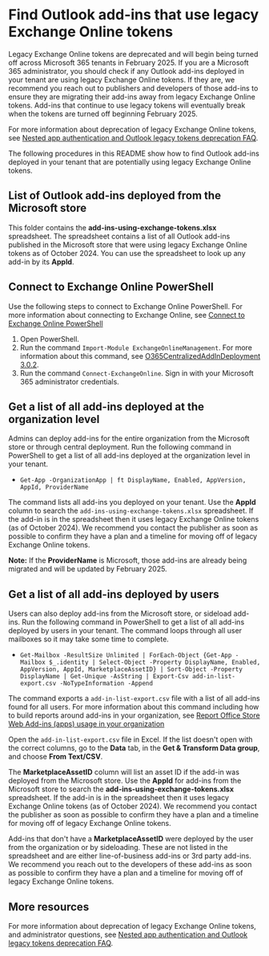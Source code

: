 # Find Outlook add-ins that use legacy Exchange Online tokens

Legacy Exchange Online tokens are deprecated and will begin being turned off across Microsoft 365 tenants in February 2025. If you are a Microsoft 365 administrator, you should check if any Outlook add-ins deployed in your tenant are using legacy Exchange Online tokens. If they are, we recommend you reach out to publishers and developers of those add-ins to ensure they are migrating their add-ins away from legacy Exchange Online tokens. Add-ins that continue to use legacy tokens will eventually break when the tokens are turned off beginning February 2025.

For more information about deprecation of legacy Exchange Online tokens, see [Nested app authentication and Outlook legacy tokens deprecation FAQ](https://aka.ms/NAAFAQ).

The following procedures in this README show how to find Outlook add-ins deployed in your tenant that are potentially using legacy Exchange Online tokens.

## List of Outlook add-ins deployed from the Microsoft store

This folder contains the **add-ins-using-exchange-tokens.xlsx** spreadsheet. The spreadsheet contains a list of all Outlook add-ins published in the Microsoft store that were using legacy Exchange Online tokens as of October 2024. You can use the spreadsheet to look up any add-in by its **AppId**.

## Connect to Exchange Online PowerShell

Use the following steps to connect to Exchange Online PowerShell. For more information about connecting to Exchange Online, see [Connect to Exchange Online PowerShell](https://learn.microsoft.com/powershell/exchange/connect-to-exchange-online-powershell)

1. Open PowerShell.
1. Run the command `Import-Module ExchangeOnlineManagement`. For more information about this command, see [O365CentralizedAddInDeployment 3.0.2](https://www.powershellgallery.com/packages/O365CentralizedAddInDeployment/3.0.2).
1. Run the command `Connect-ExchangeOnline`. Sign in with your Microsoft 365 administrator credentials.

## Get a list of all add-ins deployed at the organization level

Admins can deploy add-ins for the entire organization from the Microsoft store or through central deployment. Run the following command in PowerShell to get a list of all add-ins deployed at the organization level in your tenant.

- `Get-App -OrganizationApp | ft DisplayName, Enabled, AppVersion, AppId, ProviderName`

The command lists all add-ins you deployed on your tenant. Use the **AppId** column to search the `add-ins-using-exchange-tokens.xlsx` spreadsheet. If the add-in is in the spreadsheet then it uses legacy Exchange Online tokens (as of October 2024). We recommend you contact the publisher as soon as possible to confirm they have a plan and a timeline for moving off of legacy Exchange Online tokens.

**Note:** If the **ProviderName** is Microsoft, those add-ins are already being migrated and will be updated by February 2025.

## Get a list of all add-ins deployed by users

Users can also deploy add-ins from the Microsoft store, or sideload add-ins. Run the following command in PowerShell to get a list of all add-ins deployed by users in your tenant. The command loops through all user mailboxes so it may take some time to complete.

- `Get-Mailbox -ResultSize Unlimited | ForEach-Object {Get-App -Mailbox $_.identity | Select-Object -Property DisplayName, Enabled, AppVersion, AppId, MarketplaceAssetID} | Sort-Object -Property DisplayName | Get-Unique -AsString | Export-Csv add-in-list-export.csv -NoTypeInformation -Append`

The command exports a `add-in-list-export.csv` file with a list of all add-ins found for all users. For more information about this command including how to build reports around add-ins in your organization, see [Report Office Store Web Add-ins (apps) usage in your organization](https://www.howto-outlook.com/howto/report-office-store-app-usage.htm)

Open the `add-in-list-export.csv` file in Excel. If the list doesn't open with the correct columns, go to the **Data** tab, in the **Get & Transform Data group**, and choose **From Text/CSV**.

The **MarketplaceAssetID** column will list an asset ID if the add-in was deployed from the Microsoft store. Use the **AppId** for add-ins from the Microsoft store to search the **add-ins-using-exchange-tokens.xlsx** spreadsheet. If the add-in is in the spreadsheet then it uses legacy Exchange Online tokens (as of October 2024). We recommend you contact the publisher as soon as possible to confirm they have a plan and a timeline for moving off of legacy Exchange Online tokens.

Add-ins that don't have a **MarketplaceAssetID** were deployed by the user from the organization or by sideloading. These are not listed in the spreadsheet and are either line-of-business add-ins or 3rd party add-ins. We recommend you reach out to the developers of these add-ins as soon as possible to confirm they have a plan and a timeline for moving off of legacy Exchange Online tokens.

## More resources

For more information about deprecation of legacy Exchange Online tokens, and administrator questions, see [Nested app authentication and Outlook legacy tokens deprecation FAQ](https://aka.ms/NAAFAQ).
